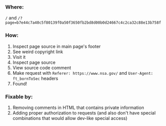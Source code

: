 ### Where:  

`/` and `/?page=b7e44c7a40c5f80139f0a50f3650fb2bd8d00b0d24667c4c2ca32c88e13b758f`

### How:  

1. Inspect page source in main page's footer
2. See weird copyright link
3. Visit it
4. Inspect page source
5. View source code comment
6. Make request with `Referer: https://www.nsa.gov/` and `User-Agent: ft_bornToSec` headers
7. Found!

### Fixable by:  

1. Removing comments in HTML that contains private information
2. Adding proper authorization to requests (and also don't have special combinations that would allow dev-like special access)
